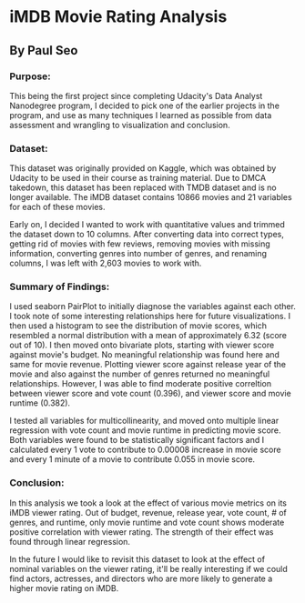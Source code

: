 # iMDB Movie Rating Analysis
## By Paul Seo

### Purpose:
This being the first project since completing Udacity's Data Analyst Nanodegree program, I decided to pick one of the earlier projects in the program, and use as many techniques I learned as possible from data assessment and wrangling to visualization and conclusion. 

### Dataset:
This dataset was originally provided on Kaggle, which was obtained by Udacity to be used in their course as training material. Due to DMCA takedown, this dataset has been replaced with TMDB dataset and is no longer available. The iMDB dataset contains 10866 movies and 21 variables for each of these movies. 

Early on, I decided I wanted to work with quantitative values and trimmed the dataset down to 10 columns. After converting data into correct types, getting rid of movies with few reviews, removing movies with missing information, converting genres into number of genres, and renaming columns, I was left with 2,603 movies to work with.

### Summary of Findings:
I used seaborn PairPlot to initially diagnose the variables against each other. I took note of some interesting relationships here for future visualizations. I then used a histogram to see the distribution of movie scores, which resembled a normal distribution with a mean of approximately 6.32 (score out of 10). I then moved onto bivariate plots, starting with viewer score against movie's budget. No meaningful relationship was found here and same for movie revenue. Plotting viewer score against release year of the movie and also against the number of genres returned no meaningful relationships. However, I was able to find moderate positive correltion between viewer score and vote count (0.396), and viewer score and movie runtime (0.382).

I tested all variables for multicollinearity, and moved onto multiple linear regression with vote count and movie runtime in predicting movie score. Both variables were found to be statistically significant factors and I calculated every 1 vote to contribute to 0.00008 increase in movie score and every 1 minute of a movie to contribute 0.055 in movie score.

### Conclusion:
In this analysis we took a look at the effect of various movie metrics on its iMDB viewer rating. Out of budget, revenue, release year, vote count, # of genres, and runtime, only movie runtime and vote count shows moderate positive correlation with viewer rating. The strength of their effect was found through linear regression.

In the future I would like to revisit this dataset to look at the effect of nominal variables on the viewer rating, it'll be really interesting if we could find actors, actresses, and directors who are more likely to generate a higher movie rating on iMDB.
